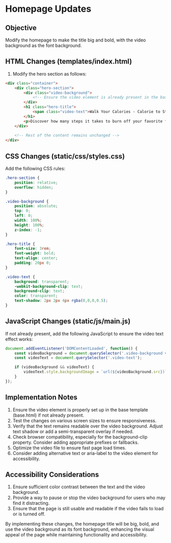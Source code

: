 # Homepage Updates

## Objective
Modify the homepage to make the title big and bold, with the video background as the font background.

## HTML Changes (templates/index.html)

1. Modify the hero section as follows:

```html
<div class="container">
    <div class="hero-section">
        <div class="video-background">
            <!-- Ensure the video element is already present in the base template -->
        </div>
        <h1 class="hero-title">
            <span class="video-text">Walk Your Calories - Calorie to Steps Calculator</span>
        </h1>
        <p>Discover how many steps it takes to burn off your favorite foods. Our innovative calculator turns calorie counts into achievable walking targets, helping you manage your weight and improve your overall health.</p>
    </div>
    
    <!-- Rest of the content remains unchanged -->
</div>
```

## CSS Changes (static/css/styles.css)

Add the following CSS rules:

```css
.hero-section {
    position: relative;
    overflow: hidden;
}

.video-background {
    position: absolute;
    top: 0;
    left: 0;
    width: 100%;
    height: 100%;
    z-index: -1;
}

.hero-title {
    font-size: 3rem;
    font-weight: bold;
    text-align: center;
    padding: 20px 0;
}

.video-text {
    background: transparent;
    -webkit-background-clip: text;
    background-clip: text;
    color: transparent;
    text-shadow: 2px 2px 4px rgba(0,0,0,0.5);
}
```

## JavaScript Changes (static/js/main.js)

If not already present, add the following JavaScript to ensure the video text effect works:

```javascript
document.addEventListener('DOMContentLoaded', function() {
    const videoBackground = document.querySelector('.video-background video');
    const videoText = document.querySelector('.video-text');

    if (videoBackground && videoText) {
        videoText.style.backgroundImage = `url(${videoBackground.src})`;
    }
});
```

## Implementation Notes

1. Ensure the video element is properly set up in the base template (base.html) if not already present.
2. Test the changes on various screen sizes to ensure responsiveness.
3. Verify that the text remains readable over the video background. Adjust text shadow or add a semi-transparent overlay if needed.
4. Check browser compatibility, especially for the background-clip property. Consider adding appropriate prefixes or fallbacks.
5. Optimize the video file to ensure fast page load times.
6. Consider adding alternative text or aria-label to the video element for accessibility.

## Accessibility Considerations

1. Ensure sufficient color contrast between the text and the video background.
2. Provide a way to pause or stop the video background for users who may find it distracting.
3. Ensure that the page is still usable and readable if the video fails to load or is turned off.

By implementing these changes, the homepage title will be big, bold, and use the video background as its font background, enhancing the visual appeal of the page while maintaining functionality and accessibility.